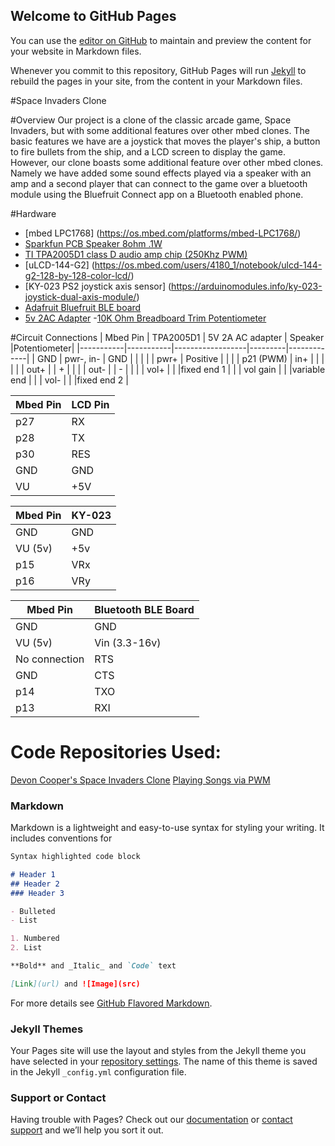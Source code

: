 ## Welcome to GitHub Pages

You can use the [editor on GitHub](https://github.com/JonathanQuang/ece4180Project/edit/gh-pages/index.md) to maintain and preview the content for your website in Markdown files.

Whenever you commit to this repository, GitHub Pages will run [Jekyll](https://jekyllrb.com/) to rebuild the pages in your site, from the content in your Markdown files.

#Space Invaders Clone


#Overview
Our project is a clone of the classic arcade game, Space Invaders, but with some additional features over other mbed clones. The basic features we have are a joystick that moves the player's ship, a button to fire bullets from the ship, and a LCD screen to display the game. However, our clone boasts some additional feature over other mbed clones. 
Namely we have added some sound effects played via a speaker with an amp and a second player that can connect to the game over a bluetooth module using the Bluefruit Connect app on a Bluetooth enabled phone. 

#Hardware
- [mbed LPC1768] (https://os.mbed.com/platforms/mbed-LPC1768/)
- [Sparkfun PCB Speaker 8ohm .1W](https://os.mbed.com/users/4180_1/notebook/tpa2005d1-class-d-audio-amp/)
- [TI TPA2005D1 class D audio amp chip (250Khz PWM)](https://os.mbed.com/users/4180_1/notebook/tpa2005d1-class-d-audio-amp/)
- [uLCD-144-G2] (https://os.mbed.com/users/4180_1/notebook/ulcd-144-g2-128-by-128-color-lcd/)
- [KY-023 PS2 joystick axis sensor] (https://arduinomodules.info/ky-023-joystick-dual-axis-module/)
- [Adafruit Bluefruit BLE board](https://os.mbed.com/users/4180_1/notebook/adafruit-bluefruit-le-uart-friend---bluetooth-low-/)
- [5v 2AC Adapter](https://www.digikey.com/en/products/detail/wurth-electronics-inc/694106301002/5047522?utm_adgroup=Barrel%20-%20Power%20Connectors&utm_source=google&utm_medium=cpc&utm_campaign=Shopping_Product_Connectors%2C%20Interconnects_NEW&utm_term=&utm_content=Barrel%20-%20Power%20Connectors&gclid=Cj0KCQjw-LOEBhDCARIsABrC0TlTFUNaJdsN-9aJB1ibh7JMV1RMs3MJ0_6Dr17MpBX6kMGLQGHtjRsaAuz2EALw_wcB)
-[10K Ohm Breadboard Trim Potentiometer](https://www.sparkfun.com/products/9806)



#Circuit Connections
| Mbed Pin  | TPA2005D1 | 5V 2A AC adapter | Speaker |Potentiometer|
|-----------|-----------|------------------|---------|-------------|
| GND       | pwr-, in- | GND              |         |             | 
|           | pwr+      | Positive         |         |             |
| p21 (PWM) | in+       |                  |         |             |
|           | out+      |                  | +       |             |
|           | out-      |                  | -       |             |
|           | vol+      |                  |         |fixed end 1  |
|           | vol gain  |                  |         |variable end |
|           | vol-      |                  |         |fixed end 2  |



| Mbed Pin | LCD Pin |
|----------|---------|
| p27      | RX      |
| p28      | TX      |
| p30      | RES     |
| GND      | GND     |
| VU       | +5V     |

| Mbed Pin | KY-023 |
|----------|--------|
| GND      | GND    |
| VU (5v)  | +5v    |
| p15      | VRx    |
| p16      | VRy    |

| Mbed Pin      | Bluetooth BLE Board |
|---------------|---------------------|
| GND           | GND                 |
| VU (5v)       | Vin (3.3-16v)       |
| No connection | RTS                 |
| GND           | CTS                 |
| p14           | TXO                 |
| p13           | RXI                 |


# Code Repositories Used:
[Devon Cooper's Space Invaders Clone](https://os.mbed.com/users/DNoved1/code/Space_Invaders_Clone/)
[Playing Songs via PWM](https://os.mbed.com/users/4180_1/code/song_demo_PWM/)






### Markdown

Markdown is a lightweight and easy-to-use syntax for styling your writing. It includes conventions for

```markdown
Syntax highlighted code block

# Header 1
## Header 2
### Header 3

- Bulleted
- List

1. Numbered
2. List

**Bold** and _Italic_ and `Code` text

[Link](url) and ![Image](src)
```

For more details see [GitHub Flavored Markdown](https://guides.github.com/features/mastering-markdown/).

### Jekyll Themes

Your Pages site will use the layout and styles from the Jekyll theme you have selected in your [repository settings](https://github.com/JonathanQuang/ece4180Project/settings/pages). The name of this theme is saved in the Jekyll `_config.yml` configuration file.

### Support or Contact

Having trouble with Pages? Check out our [documentation](https://docs.github.com/categories/github-pages-basics/) or [contact support](https://support.github.com/contact) and we’ll help you sort it out.
